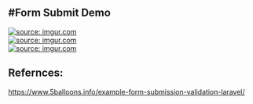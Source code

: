 #Form Submit Demo
------------------

<a href="https://imgur.com/ZBXa2gj"><img src="https://i.imgur.com/ZBXa2gj.png" title="source: imgur.com" /></a><br/>
<a href="https://imgur.com/1BIRKU1"><img src="https://i.imgur.com/1BIRKU1.png" title="source: imgur.com" /></a><br/>
<a href="https://imgur.com/ViqOlal"><img src="https://i.imgur.com/ViqOlal.png" title="source: imgur.com" /></a><br/>

Refernces:
-----------
https://www.5balloons.info/example-form-submission-validation-laravel/
